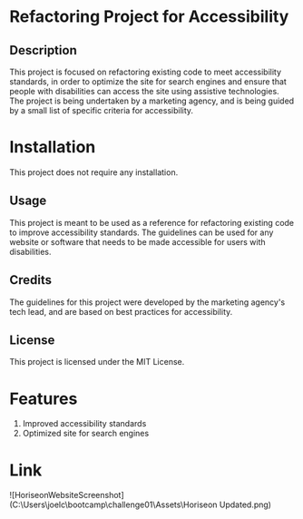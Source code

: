 # Refactoring Project for Accessibility

## Description

This project is focused on refactoring existing code to meet accessibility standards, in order to optimize the site for search engines and ensure that people with disabilities can access the site using assistive technologies. The project is being undertaken by a marketing agency, and is being guided by a small list of specific criteria for accessibility.


# Installation
This project does not require any installation.

## Usage
This project is meant to be used as a reference for refactoring existing code to improve accessibility standards. The guidelines can be used for any website or software that needs to be made accessible for users with disabilities.

## Credits
The guidelines for this project were developed by the marketing agency's tech lead, and are based on best practices for accessibility.

## License
This project is licensed under the MIT License.

# Features
1. Improved accessibility standards
2. Optimized site for search engines

# Link

![HoriseonWebsiteScreenshot](C:\Users\joelc\bootcamp\challenge01\Assets\Horiseon Updated.png)